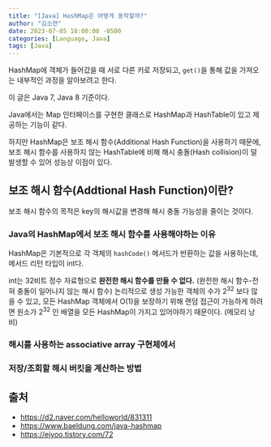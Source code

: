 ```yaml
---
title: "[Java] HashMap은 어떻게 동작할까?"
author: "김소연"
date: 2023-07-05 18:00:00 -0500
categories: [Language, Java]
tags: [Java]
---
```






HashMap에 객체가 들어갔을 때 서로 다른 키로 저장되고, 
`get()`을 통해 값을 가져오는 내부적인 과정을 알아보려고 한다.

이 글은 Java 7, Java 8 기준이다.



Java에서는 Map 인터페이스를 구현한 클래스로 HashMap과 HashTable이 있고 제공하는 기능이 같다.

하지만 HashMap은 보조 해시 함수(Additional Hash Function)을 사용하기 때문에,
보조 해시 함수를 사용하지 않는 HashTable에 비해 해시 충돌(Hash collision)이 덜 발생할 수 있어 성능상 이점이 있다.



## 보조 해시 함수(Addtional Hash Function)이란?

보조 해시 함수의 목적은 key의 해시값을 변경해 해시 충돌 가능성을 줄이는 것이다.



### Java의 HashMap에서 보조 해시 함수를 사용해야하는 이유

HashMap은 기본적으로 각 객체의 `hashCode()` 메서드가 반환하는 값을 사용하는데, 메서드 리턴 타입이 int다. 

int는 32비트 정수 자료형으로 **완전한 해시 함수를 만들 수 없다.** (완전한 해시 함수-전혀 충돌이 일어나지 않는 해시 함수)
논리적으로 생성 가능한 객체의 수가 2<sup>32</sup> 보다 많을 수 있고, 모든 HashMap 객체에서 O(1)을 보장하기 위해 랜덤 접근이 가능하게 하려면 원소가 2<sup>32</sup> 인 배열을 모든 HashMap이 가지고 있어야하기 때문이다. (메모리 낭비)



### 해시를 사용하는 associative array 구현체에서 

### 저장/조회할 해시 버킷을 계산하는 방법





## 출처

- https://d2.naver.com/helloworld/831311
- https://www.baeldung.com/java-hashmap
- https://ejyoo.tistory.com/72